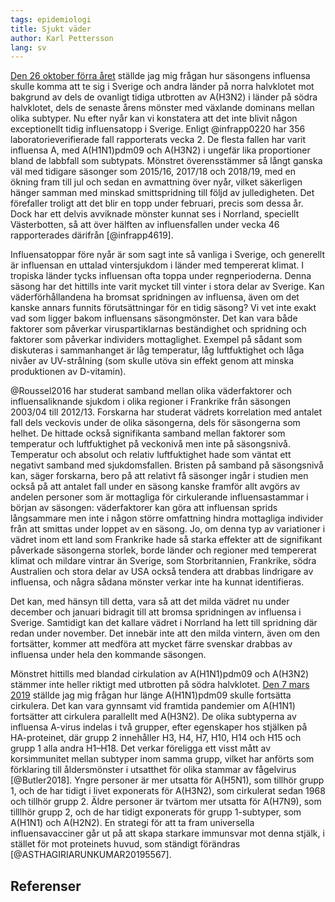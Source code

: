 ```yaml
---
tags: epidemiologi
title: Sjukt väder
author: Karl Pettersson
lang: sv
---
```


[Den 26 oktober förra året](2019-10-26-skifte.html) ställde jag mig
frågan hur säsongens influensa skulle komma att te sig i Sverige och
andra länder på norra halvklotet mot bakgrund av dels de ovanligt
tidiga utbrotten av A(H3N2) i länder på södra halvklotet, dels de
senaste årens mönster med växlande dominans mellan olika subtyper. Nu
efter nyår kan vi konstatera att det inte blivit någon exceptionellt
tidig influensatopp i Sverige. Enligt @infrapp0220 har 356
laboratorieverifierade fall rapporterats vecka 2. De flesta fallen har
varit influensa A, med A(H1N1)pdm09 och A(H3N2) i ungefär lika
proportioner bland de labbfall som subtypats. Mönstret överensstämmer
så långt ganska väl med tidigare säsonger som 2015/16, 2017/18 och
2018/19, med en ökning fram till jul och sedan en avmattning över
nyår, vilket säkerligen hänger samman med minskad smittspridning till
följd av julledigheten. Det förefaller troligt att det blir en topp
under februari, precis som dessa år. Dock har ett delvis avviknade
mönster kunnat ses i Norrland, speciellt Västerbotten, så att över
hälften av influensfallen under vecka 46 rapporterades därifrån
[@infrapp4619].

Influensatoppar före nyår är som sagt inte så vanliga i Sverige, och
generellt är influensan en uttalad vintersjukdom i länder med
tempererat klimat. I tropiska länder tycks influensan ofta toppa under
regnperioderna. Denna säsong har det hittills inte varit mycket till
vinter i stora delar av Sverige. Kan väderförhållandena ha bromsat
spridningen av influensa, även om det kanske annars funnits
förutsättningar för en tidig säsong? Vi vet inte exakt vad som ligger
bakom influensans säsongmönster. Det kan vara både faktorer som
påverkar viruspartiklarnas beständighet och spridning och faktorer som
påverkar individers mottaglighet. Exempel på sådant som diskuteras i
sammanhanget är låg temperatur, låg luftfuktighet och låga nivåer av
UV-strålning (som skulle utöva sin effekt genom att minska
produktionen av D-vitamin).

@Roussel2016 har studerat samband mellan olika väderfaktorer och
influensaliknande sjukdom i olika regioner i Frankrike från säsongen
2003/04 till 2012/13. Forskarna har studerat vädrets korrelation med
antalet fall dels veckovis under de olika säsongerna, dels för säsongerna
som helhet. De hittade också signifikanta samband mellan faktorer som
temperatur och luftfuktighet på veckonivå men inte på säsongsnivå.
Temperatur och absolut och relativ luftfuktighet hade som väntat ett
negativt samband med sjukdomsfallen. Bristen på samband på säsongsnivå
kan, säger forskarna, bero på att relativt få säsonger ingår i studien
men också på att antalet fall under en säsong kanske framför allt
avgörs av andelen personer som är mottagliga för cirkulerande
influensastammar i början av säsongen: väderfaktorer kan göra att
influensan sprids långsammare men inte i någon större omfattning
hindra mottagliga individer från att smittas under loppet av en
säsong. Jo, om denna typ av variationer i vädret inom ett land som
Frankrike hade så starka effekter att de signifikant påverkade
säsongerna storlek, borde länder och regioner med tempererat klimat
och mildare vintrar än Sverige, som Storbritannien, Frankrike, södra
Australien och stora delar av USA också tendera att drabbas lindrigare
av influensa, och några sådana mönster verkar inte ha kunnat
identifieras.

Det kan, med hänsyn till detta, vara så att det milda vädret nu
under december och januari bidragit till att bromsa spridningen
av influensa i Sverige. Samtidigt kan det kallare vädret i
Norrland ha lett till spridning där redan under november. Det
innebär inte att den milda vintern, även om den fortsätter,
kommer att medföra att mycket färre svenskar drabbas av influensa
under hela den kommande säsongen.

Mönstret hittills med blandad cirkulation av A(H1N1)pdm09 och A(H3N2)
stämmer inte heller riktigt med utbrotten på södra halvklotet. [Den 7
mars 2019](2019-03-07-kallt.html) ställde jag mig frågan hur länge
A(H1N1)pdm09 skulle fortsätta cirkulera. Det kan vara gynnsamt vid
framtida pandemier om A(H1N1) fortsätter att cirkulera parallellt med
A(H3N2). De olika subtyperna av influensa A-virus indelas i två
grupper, efter egenskaper hos stjälken på HA-proteinet, där grupp 2
innehåller H3, H4, H7, H10, H14 och H15 och grupp 1 alla andra H1–H18.
Det verkar föreligga ett visst mått av korsimmunitet mellan subtyper
inom samma grupp, vilket har anförts som förklaring till
åldersmönster i utsatthet för olika stammar av fågelvirus
[@Butler2018]. Yngre personer är mer utsatta för A(H5N1), som tillhör
grupp 1, och de har tidigt i livet exponerats för A(H3N2), som
cirkulerat sedan 1968 och tillhör grupp 2. Äldre personer är tvärtom
mer utsatta för A(H7N9), som tilllhör grupp 2, och de har tidigt
exponerats för grupp 1-subtyper, som A(H1N1) och A(H2N2). En strategi
för att ta fram universella influensavacciner går ut på att skapa
starkare immunsvar mot denna stjälk, i stället för mot proteinets
huvud, som ständigt förändras [@ASTHAGIRIARUNKUMAR20195567].

## Referenser
